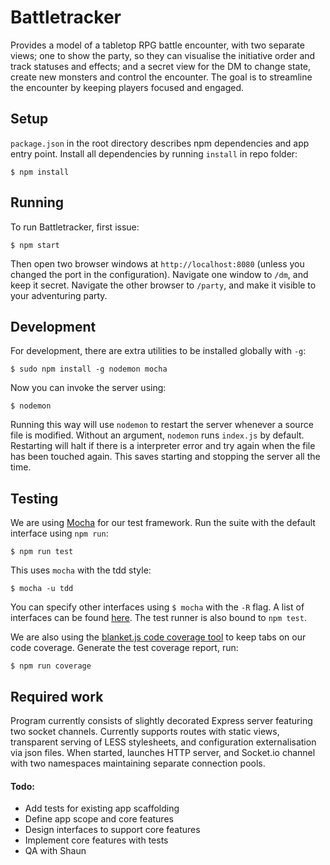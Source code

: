 
# Battletracker

Provides a model of a tabletop RPG battle encounter, with two separate views;
one to show the party, so they can visualise the initiative order and track
statuses and effects; and a secret view for the DM to change state, create new
monsters and control the encounter. The goal is to streamline the encounter
by keeping players focused and engaged.


## Setup

`package.json` in the root directory describes npm dependencies and app entry
point. Install all dependencies by running `install` in repo folder:

    $ npm install


## Running

To run Battletracker, first issue:

    $ npm start

Then open two browser windows at `http://localhost:8080` (unless you changed the
port in the configuration). Navigate one window to `/dm`, and keep it secret.
Navigate the other browser to `/party`, and make it visible to your adventuring
party.


## Development

For development, there are extra utilities to be installed globally with `-g`:

    $ sudo npm install -g nodemon mocha

Now you can invoke the server using:

    $ nodemon

Running this way will use `nodemon` to restart the server whenever a source
file is modified. Without an argument, `nodemon` runs `index.js` by default.
Restarting will halt if there is a interpreter error and try again when the
file has been touched again. This saves starting and stopping the server all
the time.


## Testing

We are using [Mocha](https://visionmedia.github.io/mocha/) for our test
framework. Run the suite with the default interface using `npm run`:

    $ npm run test

This uses `mocha` with the tdd style:

    $ mocha -u tdd

You can specify other interfaces using `$ mocha` with the `-R` flag. A list of
interfaces can be found [here](http://visionmedia.github.io/mocha/#interfaces).
The test runner is also bound to `npm test`.

We are also using the [blanket.js code coverage tool](http://blanketjs.org/)
to keep tabs on our code coverage. Generate the test coverage report, run:

    $ npm run coverage


## Required work

Program currently consists of slightly decorated Express server featuring two
socket channels. Currently supports routes with static views, transparent
serving of LESS stylesheets, and configuration externalisation via json files.
When started, launches HTTP server, and Socket.io channel with two namespaces
maintaining separate connection pools.

#### Todo:

- Add tests for existing app scaffolding
- Define app scope and core features
- Design interfaces to support core features
- Implement core features with tests
- QA with Shaun

